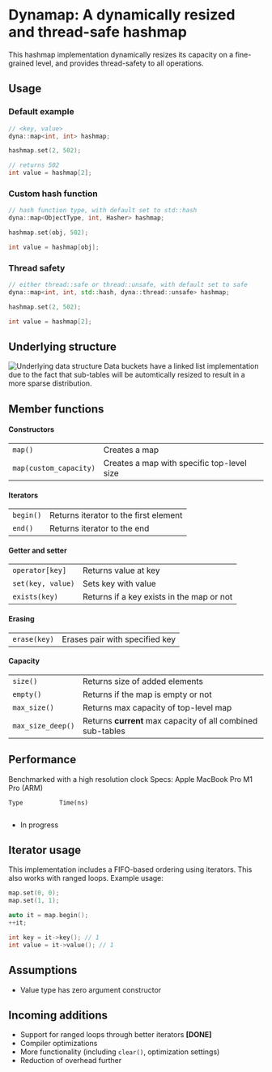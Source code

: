 # Dynamap: A dynamically resized and thread-safe hashmap
This hashmap implementation dynamically resizes its capacity on a fine-grained level, and provides thread-safety to all operations.

## Usage
### Default example
```cpp
// <key, value>
dyna::map<int, int> hashmap;

hashmap.set(2, 502);

// returns 502
int value = hashmap[2];
```

### Custom hash function
```cpp
// hash function type, with default set to std::hash
dyna::map<ObjectType, int, Hasher> hashmap;

hashmap.set(obj, 502);

int value = hashmap[obj];
```

### Thread safety
```cpp
// either thread::safe or thread::unsafe, with default set to safe
dyna::map<int, int, std::hash, dyna::thread::unsafe> hashmap; 

hashmap.set(2, 502);

int value = hashmap[2];
```

## Underlying structure
![Underlying data structure](https://drive.google.com/uc?export=download&id=1G9dm5lTyADPL_TsKM0WTz4J0XNE0LTWv)
Data buckets have a linked list implementation due to the fact that sub-tables will be automtically resized to result in a more sparse distribution.

## Member functions
#### Constructors
<table>
  <tbody>
    <tr>
      <td><code>map()</code></td>
      <td>Creates a map</td>
    </tr>
    <tr>
      <td><code>map(custom_capacity)</code></td>
      <td>Creates a map with specific top-level size</td>
    </tr>
  </tbody>
</table>

#### Iterators
<table>
  <tbody>
    <tr>
      <td><code>begin()</code></td>
      <td>Returns iterator to the first element</td>
    </tr>
    <tr>
      <td><code>end()</code></td>
      <td>Returns iterator to the end</td>
    </tr>
  </tbody>
</table>

#### Getter and setter
<table>
  <tbody>
    <tr>
      <td><code>operator[key]</code></td>
      <td>Returns value at key</td>
    </tr>
    <tr>
      <td><code>set(key, value)</code></td>
      <td>Sets key with value</td>
    </tr>
    <tr>
      <td><code>exists(key)</code></td>
      <td>Returns if a key exists in the map or not</td>
    </tr>
  </tbody>
</table>

#### Erasing
<table>
  <tbody>
    <tr>
      <td><code>erase(key)</code></td>
      <td>Erases pair with specified key</td>
    </tr>
  </tbody>
</table>

#### Capacity
<table>
  <tbody>
    <tr>
      <td><code>size()</code></td>
      <td>Returns size of added elements</td>
    </tr>
    <tr>
      <td><code>empty()</code></td>
      <td>Returns if the map is empty or not</td>
    </tr>
    <tr>
      <td><code>max_size()</code></td>
      <td>Returns max capacity of top-level map</td>
    </tr>
    <tr>
      <td><code>max_size_deep()</code></td>
      <td>Returns <span style="font-weight:bold">current</span> max capacity of all combined sub-tables</td>
    </tr>
  </tbody>
</table>

## Performance
Benchmarked with a high resolution clock 
Specs: Apple MacBook Pro M1 Pro (ARM)
```
Type          Time(ns)
       
```
- In progress

## Iterator usage
This implementation includes a FIFO-based ordering using iterators. This also works with ranged loops. Example usage:
```cpp
map.set(0, 0);
map.set(1, 1);

auto it = map.begin();
++it;

int key = it->key(); // 1
int value = it->value(); // 1
```

## Assumptions
- Value type has zero argument constructor

## Incoming additions
- Support for ranged loops through better iterators **[DONE]**
- Compiler optimizations
- More functionality (including `clear()`, optimization settings)
- Reduction of overhead further
